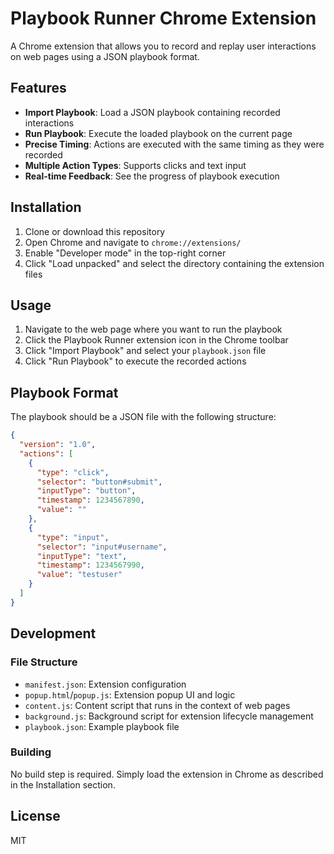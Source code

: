 # Playbook Runner Chrome Extension

A Chrome extension that allows you to record and replay user interactions on web pages using a JSON playbook format.

## Features

- **Import Playbook**: Load a JSON playbook containing recorded interactions
- **Run Playbook**: Execute the loaded playbook on the current page
- **Precise Timing**: Actions are executed with the same timing as they were recorded
- **Multiple Action Types**: Supports clicks and text input
- **Real-time Feedback**: See the progress of playbook execution

## Installation

1. Clone or download this repository
2. Open Chrome and navigate to `chrome://extensions/`
3. Enable "Developer mode" in the top-right corner
4. Click "Load unpacked" and select the directory containing the extension files

## Usage

1. Navigate to the web page where you want to run the playbook
2. Click the Playbook Runner extension icon in the Chrome toolbar
3. Click "Import Playbook" and select your `playbook.json` file
4. Click "Run Playbook" to execute the recorded actions

## Playbook Format

The playbook should be a JSON file with the following structure:

```json
{
  "version": "1.0",
  "actions": [
    {
      "type": "click",
      "selector": "button#submit",
      "inputType": "button",
      "timestamp": 1234567890,
      "value": ""
    },
    {
      "type": "input",
      "selector": "input#username",
      "inputType": "text",
      "timestamp": 1234567990,
      "value": "testuser"
    }
  ]
}
```

## Development

### File Structure

- `manifest.json`: Extension configuration
- `popup.html`/`popup.js`: Extension popup UI and logic
- `content.js`: Content script that runs in the context of web pages
- `background.js`: Background script for extension lifecycle management
- `playbook.json`: Example playbook file

### Building

No build step is required. Simply load the extension in Chrome as described in the Installation section.

## License

MIT
